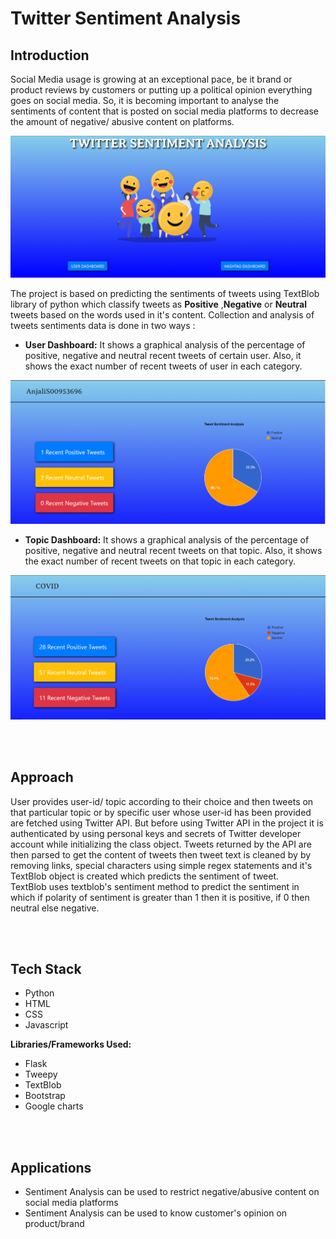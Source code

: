 # Twitter Sentiment Analysis

## Introduction
Social Media usage is growing at an exceptional pace, be it brand or product reviews by customers or putting up a political opinion everything goes on social media. So, it is becoming important to analyse the sentiments of content that is posted on social media platforms to decrease the amount of negative/ abusive content on platforms.
<br>

<img src="Screenshots/Home.PNG">

The project is based on predicting the sentiments of tweets using TextBlob library of python which classify tweets as **Positive** ,**Negative** or **Neutral** tweets based on the words used in it's content.
Collection and analysis of tweets sentiments data is done in two ways :
- **User Dashboard:** It shows a graphical analysis of the percentage of positive, negative and neutral recent tweets of certain user. Also, it shows the exact number of recent tweets of user in each category.
<img src="Screenshots/UserAnalysis.PNG">

- **Topic Dashboard:** It shows a graphical analysis of the percentage of positive, negative and neutral recent tweets on that topic. Also, it shows the exact number of recent tweets on that topic in each category.
<img src="Screenshots/TopicAnalysis.PNG">


<br><br>
## Approach
User provides user-id/ topic according to their choice and then tweets on that particular topic or by specific user whose user-id has been provided are fetched using Twitter API. 
But before using Twitter API in the project it is authenticated by using personal keys and secrets of Twitter developer account while initializing the class object.
Tweets returned by the API are then parsed to get the content of tweets then tweet text is cleaned by by removing links, special characters using simple regex statements and it's TextBlob object is created which predicts the sentiment of tweet.
<br>
TextBlob uses textblob's sentiment method to predict the sentiment in which if polarity of sentiment is greater than 1 then it is positive, if 0 then neutral else negative.

<br><br>
## Tech Stack
- Python
- HTML
- CSS
- Javascript


**Libraries/Frameworks Used:**
- Flask
- Tweepy
- TextBlob
- Bootstrap
- Google charts

<br><br>
## Applications
- Sentiment Analysis can be used to restrict negative/abusive content on social media platforms
- Sentiment Analysis can be used to know customer's opinion on product/brand
